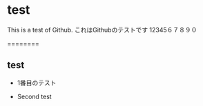 # test
This is a test of Github.
これはGithubのテストです
12345６７８９０

========

## test

* 1番目のテスト

* Second test
